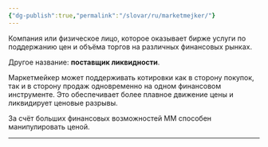 ```yaml
---
{"dg-publish":true,"permalink":"/slovar/ru/marketmejker/"}
---
```



Компания или физическое лицо, которое оказывает бирже услуги по поддержанию цен и объёма торгов на различных финансовых рынках.

Другое название: **поставщик ликвидности**.

Маркетмейкер может поддерживать котировки как в сторону покупок, так и в сторону продаж одновременно на одном финансовом инструменте. Это обеспечивает более плавное движение цены и ликвидирует ценовые разрывы.

За счёт больших финансовых возможностей ММ способен манипулировать ценой.

---
